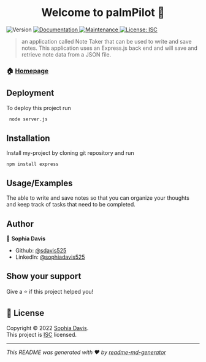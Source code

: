 <h1 align="center">Welcome to palmPilot 👋</h1>
<p>
  <img alt="Version" src="https://img.shields.io/badge/version-1.0.0-blue.svg?cacheSeconds=2592000" />
  <a href="https://github.com/sdavis525/palmPilot#readme" target="_blank">
    <img alt="Documentation" src="https://img.shields.io/badge/documentation-yes-brightgreen.svg" />
  </a>
  <a href="https://github.com/sdavis525/palmPilot/graphs/commit-activity" target="_blank">
    <img alt="Maintenance" src="https://img.shields.io/badge/Maintained%3F-yes-green.svg" />
  </a>
  <a href="https://github.com/sdavis525/palmPilot/blob/master/LICENSE" target="_blank">
    <img alt="License: ISC" src="https://img.shields.io/github/license/sdavis525/palmPilot" />
  </a>
</p>

> an application called Note Taker that can be used to write and save notes. This application uses an Express.js back end and will save and retrieve note data from a JSON file.

### 🏠 [Homepage](https://github.com/sdavis525/palmPilot#readme)

## Deployment

To deploy this project run

```bash
 node server.js
```


## Installation

Install my-project by cloning git repository and run

```
npm install express
```
## Usage/Examples

The able to write and save notes so that you can organize your thoughts and keep track of tasks that need to be completed.

## Author

👤 **Sophia Davis**

* Github: [@sdavis525](https://github.com/sdavis525)
* LinkedIn: [@sophiadavis525](https://linkedin.com/in/sophiadavis525)

## Show your support

Give a ⭐️ if this project helped you!

## 📝 License

Copyright © 2022 [Sophia Davis](https://github.com/sdavis525).<br />
This project is [ISC](https://github.com/sdavis525/palmPilot/blob/master/LICENSE) licensed.

***
_This README was generated with ❤️ by [readme-md-generator](https://github.com/kefranabg/readme-md-generator)_